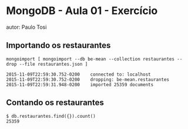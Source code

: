 # MongoDB - Aula 01 - Exercício
autor: Paulo Tosi

## Importando os restaurantes

```
mongoimport [ mongoimport --db be-mean --collection restaurantes --drop --file restaurantes.json ]

2015-11-09T22:59:30.752-0200    connected to: localhost
2015-11-09T22:59:30.752-0200    dropping: be-mean.restaurantes
2015-11-09T22:59:31.948-0200    imported 25359 documents

```

## Contando os restaurantes

```
$ db.restaurantes.find({}).count()
25359

 ```
